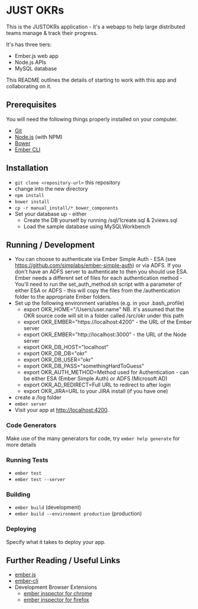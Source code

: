 # JUST OKRs

This is the JUSTOKRs application - it's a webapp to help large distributed teams manage & track their progress.  

It's has three tiers:
* Ember.js web app
* Node.js APIs
* MySQL database

This README outlines the details of starting to work with this app and collaborating on it.

## Prerequisites

You will need the following things properly installed on your computer.

* [Git](http://git-scm.com/)
* [Node.js](http://nodejs.org/) (with NPM)
* [Bower](http://bower.io/)
* [Ember CLI](http://www.ember-cli.com)

## Installation

* `git clone <repository-url>` this repository
* change into the new directory
* `npm install`
* `bower install`
* `cp -r manual_install/* bower_components`
* Set your database up - either
  * Create the DB yourself by running /sql/1create.sql & 2views.sql
  * Load the sample database using MySQLWorkbench

## Running / Development

* You can choose to authenticate via Ember Simple Auth - ESA (see https://github.com/simplabs/ember-simple-auth) or via ADFS.  If you don't have an ADFS server to authenticate to then you should use ESA.  Ember needs a different set of files for each authentication method - You'll need to run the set_auth_method.sh script with a parameter of either ESA or ADFS - this will copy the files from the /authentication folder to the appropriate Ember folders.
* Set up the following environment variables (e.g. in your .bash_profile)
  * export OKR_HOME="/Users/user.name" NB. it's assumed that the OKR source code will sit in a folder called /src/okr under this path
  * export OKR_EMBER="https://localhost:4200" - the URL of the Ember server
  * export OKR_EMBER="http://localhost:3000" - the URL of the Node server
  * export OKR_DB_HOST="localhost"
  * export OKR_DB_DB="okr"
  * export OKR_DB_USER="okr"
  * export OKR_DB_PASS="somethingHardToGuess"
  * export OKR_AUTH_METHOD=Method used for Authentication - can be either ESA (Ember Simple Auth) or ADFS (Microsoft AD) 
  * export OKR_AD_REDIRECT=Full URL to redirect to after login
  * export OKR_JIRA=URL to your JIRA install (if you have one)
* create a /log folder
* `ember server`
* Visit your app at [http://localhost:4200](http://localhost:4200).

### Code Generators

Make use of the many generators for code, try `ember help generate` for more details

### Running Tests

* `ember test`
* `ember test --server`

### Building

* `ember build` (development)
* `ember build --environment production` (production)

### Deploying

Specify what it takes to deploy your app.

## Further Reading / Useful Links

* [ember.js](http://emberjs.com/)
* [ember-cli](http://www.ember-cli.com/)
* Development Browser Extensions
  * [ember inspector for chrome](https://chrome.google.com/webstore/detail/ember-inspector/bmdblncegkenkacieihfhpjfppoconhi)
  * [ember inspector for firefox](https://addons.mozilla.org/en-US/firefox/addon/ember-inspector/)

